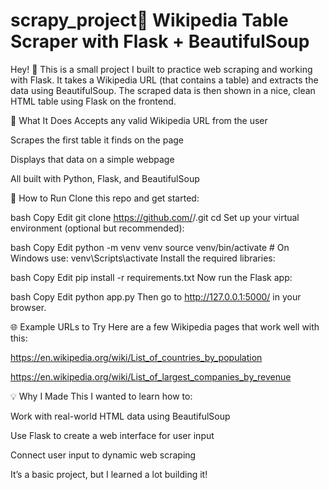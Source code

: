 # scrapy_project🧠 Wikipedia Table Scraper with Flask + BeautifulSoup
Hey! 👋 This is a small project I built to practice web scraping and working with Flask. It takes a Wikipedia URL (that contains a table) and extracts the data using BeautifulSoup. The scraped data is then shown in a nice, clean HTML table using Flask on the frontend.

🚀 What It Does
Accepts any valid Wikipedia URL from the user

Scrapes the first table it finds on the page

Displays that data on a simple webpage

All built with Python, Flask, and BeautifulSoup

🔧 How to Run
Clone this repo and get started:

bash
Copy
Edit
git clone https://github.com/<your-username>/<your-repo-name>.git
cd <your-repo-name>
Set up your virtual environment (optional but recommended):

bash
Copy
Edit
python -m venv venv
source venv/bin/activate  # On Windows use: venv\Scripts\activate
Install the required libraries:

bash
Copy
Edit
pip install -r requirements.txt
Now run the Flask app:

bash
Copy
Edit
python app.py
Then go to http://127.0.0.1:5000/ in your browser.

🌐 Example URLs to Try
Here are a few Wikipedia pages that work well with this:

https://en.wikipedia.org/wiki/List_of_countries_by_population

https://en.wikipedia.org/wiki/List_of_largest_companies_by_revenue

💡 Why I Made This
I wanted to learn how to:

Work with real-world HTML data using BeautifulSoup

Use Flask to create a web interface for user input

Connect user input to dynamic web scraping

It’s a basic project, but I learned a lot building it!
